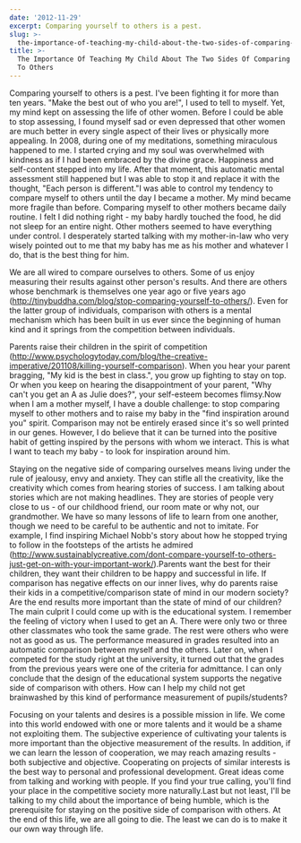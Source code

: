 ```yaml
---
date: '2012-11-29'
excerpt: Comparing yourself to others is a pest.
slug: >-
  the-importance-of-teaching-my-child-about-the-two-sides-of-comparing-yourself-to-others
title: >-
  The Importance Of Teaching My Child About The Two Sides Of Comparing Yourself
  To Others
---
```


Comparing yourself to others is a pest. I've been fighting it for more than ten years. "Make the best out of who you are!", I used to tell to myself. Yet, my mind kept on assessing the life of other women. Before I could be able to stop assessing, I found myself sad or even depressed that other women are much better in every single aspect of their lives or physically more appealing. In 2008, during one of my meditations, something miraculous happened to me. I started crying and my soul was overwhelmed with kindness as if I had been embraced by the divine grace. Happiness and self-content stepped into my life. After that moment, this automatic mental assessment still happened but I was able to stop it and replace it with the thought, "Each person is different."I was able to control my tendency to compare myself to others until the day I became a mother. My mind became more fragile than before. Comparing myself to other mothers became daily routine. I felt I did nothing right - my baby hardly touched the food, he did not sleep for an entire night. Other mothers seemed to have everything under control. I desperately started talking with my mother-in-law who very wisely pointed out to me that my baby has me as his mother and whatever I do, that is the best thing for him.

We are all wired to compare ourselves to others. Some of us enjoy measuring their results against other person's results. And there are others whose benchmark is themselves one year ago or five years ago (http://tinybuddha.com/blog/stop-comparing-yourself-to-others/). Even for the latter group of individuals, comparison with others is a mental mechanism which has been built in us ever since the beginning of human kind and it springs from the competition between individuals.

Parents raise their children in the spirit of competition (http://www.psychologytoday.com/blog/the-creative-imperative/201108/killing-yourself-comparison). When you hear your parent bragging, "My kid is the best in class.", you grow up fighting to stay on top. Or when you keep on hearing the disappointment of your parent, "Why can't you get an A as Julie does?", your self-esteem becomes flimsy.Now when I am a mother myself, I have a double challenge: to stop comparing myself to other mothers and to raise my baby in the "find inspiration around you" spirit. Comparison may not be entirely erased since it's so well printed in our genes. However, I do believe that it can be turned into the positive habit of getting inspired by the persons with whom we interact. This is what I want to teach my baby - to look for inspiration around him.

Staying on the negative side of comparing ourselves means living under the rule of jealousy, envy and anxiety. They can stifle all the creativity, like the creativity which comes from hearing stories of success. I am talking about stories which are not making headlines. They are stories of people very close to us - of our childhood friend, our room mate or why not, our grandmother. We have so many lessons of life to learn from one another, though we need to be careful to be authentic and not to imitate. For example, I find inspiring Michael Nobb's story about how he stopped trying to follow in the footsteps of the artists he admired (http://www.sustainablycreative.com/dont-compare-yourself-to-others-just-get-on-with-your-important-work/).Parents want the best for their children, they want their children to be happy and successful in life. If comparison has negative effects on our inner lives, why do parents raise their kids in a competitive/comparison state of mind in our modern society? Are the end results more important than the state of mind of our children?The main culprit I could come up with is the educational system. I remember the feeling of victory when I used to get an A. There were only two or three other classmates who took the same grade. The rest were others who were not as good as us. The performance measured in grades resulted into an automatic comparison between myself and the others. Later on, when I competed for the study right at the university, it turned out that the grades from the previous years were one of the criteria for admittance. I can only conclude that the design of the educational system supports the negative side of comparison with others. How can I help my child not get brainwashed by this kind of performance measurement of pupils/students?

Focusing on your talents and desires is a possible mission in life. We come into this world endowed with one or more talents and it would be a shame not exploiting them. The subjective experience of cultivating your talents is more important than the objective measurement of the results. In addition, if we can learn the lesson of cooperation, we may reach amazing results - both subjective and objective. Cooperating on projects of similar interests is the best way to personal and professional development. Great ideas come from talking and working with people. If you find your true calling, you'll find your place in the competitive society more naturally.Last but not least, I'll be talking to my child about the importance of being humble, which is the prerequisite for staying on the positive side of comparison with others. At the end of this life, we are all going to die. The least we can do is to make it our own way through life.
